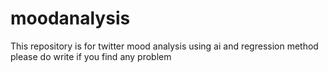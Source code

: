 # moodanalysis

This repository is for twitter mood analysis using ai and regression method please do write if you find any problem
